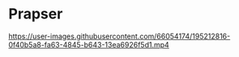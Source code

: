 # Prapser
https://user-images.githubusercontent.com/66054174/195212816-0f40b5a8-fa63-4845-b643-13ea6926f5d1.mp4
